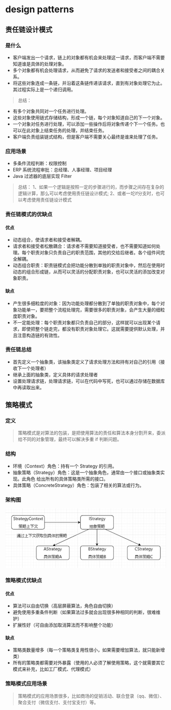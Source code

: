 # design patterns

## 责任链设计模式

### 是什么

* 客户端发出一个请求，链上的对象都有机会来处理这一请求，而客户端不需要知道谁是具体的处理对象。
* 多个对象都有机会处理请求，从而避免了请求的发送者和接受者之间的耦合关系。
* 将这些对象连成一条链，并沿着这条链传递该请求，直到有对象处理它为止。其过程实际上是一个递归调用。

> 总结：
 
 * 有多个对象共同对一个任务进行处理。
 * 这些对象使用链式存储结构，形成一个链，每个对象知道自己的下一个对象。
 * 一个对象对任务进行处理，可以添加一些操作后将对象传递个下一个任务。也可以在此对象上结束任务的处理，并结束任务。
 * 客户端负责组装链式结构，但是客户端不需要关心最终是谁来处理了任务。
 
 ### 应用场景
 
 * 多条件流程判断：权限控制
 * ERP 系统流程审批：总经理、人事经理、项目经理
 * Java 过滤器的底层实现 Filter
 
> 总结： 
> 1、如果一个逻辑是按照一定的步骤进行的，而步骤之间存在复杂的逻辑计算，那么可以考虑使用责任链设计模式; 
> 2、或者一坨if分支时，也可以考虑使用责任链设计模式
 
 ### 责任链模式的优缺点
 
 #### 优点
 
 * 动态组合，使请求者和接受者解耦。
 * 请求者和接受者松散耦合：请求者不需要知道接受者，也不需要知道如何处理。每个职责对象只负责自己的职责范围，其他的交给后继者。各个组件间完全解耦。
 * 动态组合职责：职责链模式会把功能分散到单独的职责对象中，然后在使用时动态的组合形成链，从而可以灵活的分配职责对象，也可以灵活的添加改变对象职责。
 
 #### 缺点
 
 * 产生很多细粒度的对象：因为功能处理都分散到了单独的职责对象中，每个对象功能单一，要把整个流程处理完，需要很多的职责对象，会产生大量的细粒度职责对象。
 * 不一定能处理：每个职责对象都只负责自己的部分，这样就可以出现某个请求，即使把整个链走完，都没有职责对象处理它。这就需要提供默认处理，并且注意构造链的有效性。
 
 ### 责任链总结
 
 * 首先定义一个抽象类，该抽象类定义了请求处理方法和持有对自己的引用（接收下一个处理者）
 * 继承上面的抽象类，定义具体的请求处理者
 * 设置处理请求链，处理请求链，可以在代码中写死，也可以通过存储在数据库中再读取出来。
 
 ## 策略模式
 
 ### 定义
 
 > 策略模式是对算法的包装，是把使用算法的责任和算法本身分割开来，委派给不同的对象管理，最终可以解决多重 if 判断问题。
 
 ### 结构
 
 * 环境（Context）角色：持有一个 Strategy 的引用。
 * 抽象策略（Strategy）角色：这是一个抽象角色，通常由一个接口或抽象类实现。此角色 给出所有的具体策略类所需的接口。
 * 具体策略（ConcreteStrategy）角色：包装了相关的算法或行为。
 
 ### 架构图
 
 ![img 策略模式架构图](images/策略模式架构图.jpg)
 
 ### 策略模式优缺点
 
 #### 优点
 
 * 算法可以自由切换（高层屏蔽算法，角色自由切换）
 * 避免使用多重条件判断（如果算法过多就会出现很多种相同的判断，很难维护）
 * 扩展性好（可自由添加取消算法而不影响整个功能）
 
 #### 缺点
 
 * 策略类数量增多（每一个策略类复用性很小，如果需要增加算法，就只能新增类）
 * 所有的策略类都需要对外暴露（使用的人必须了解使用策略，这个就需要其它模式来补充，比如工厂模式、代理模式）
 
 ### 策略模式应用场景
 
 > 策略模式的应用场景很多，比如商场的促销活动、联合登录（qq、微信）、聚合支付（微信支付、支付宝支付）等。
 
 
 